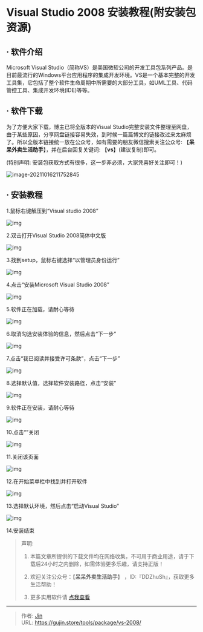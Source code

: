 # Visual Studio 2008 安装教程(附安装包资源)


## · 软件介绍
Microsoft Visual Studio（简称VS）是美国微软公司的开发工具包系列产品。是目前最流行的Windows平台应用程序的集成开发环境。VS是一个基本完整的开发工具集，它包括了整个软件生命周期中所需要的大部分工具，如UML工具、代码管控工具、集成开发环境(IDE)等等。

## · 软件下载
为了方便大家下载，博主已将全版本的Visual Studio完整安装文件整理至网盘，由于某些原因，分享网盘链接容易失效，到时候一篇篇博文的链接改过来太麻烦了。所以全版本链接统一放在公众号，如有需要的朋友微信搜索关注公众号: 【**呆呆外卖生活助手**】，并在后台回复关键词: 【**vs**】(建议复制)即可。

(特别声明: 安装包获取方式有很多，这一步非必须，大家凭喜好关注即可！)

![image-20211016211752845](https://img.gujin.store/img/image-20211016211752845.png)

## · 安装教程

1.鼠标右键解压到“Visual studio 2008”

![img](https://img.gujin.store/img/v2-5eed3fd7cf23b4c7b043902367002a35_720w.png)



2.双击打开Visual Studio 2008简体中文版

![img](https://img.gujin.store/img/v2-e007ddbab4b211910fd83402721e35b3_720w.png)



3.找到setup，鼠标右键选择“以管理员身份运行”

![img](https://img.gujin.store/img/v2-7eda8160916bfcbfd6d5bafe99c1e840_720w.png)

4.点击“安装Microsoft Visual Studio 2008”

![img](https://img.gujin.store/img/v2-911a8edcb7925423460b0e8fcbf62abc_720w.png)



5.软件正在加载，请耐心等待

![img](https://img.gujin.store/img/v2-c5ad0130f8296a0fe1ab9c305e61f31d_720w.png)



6.取消勾选安装体验的信息，然后点击“下一步”

![img](https://img.gujin.store/img/v2-61c11a5d333f0c947588f4ce11dd735e_720w.png)

7.点击“我已阅读并接受许可条款”，点击“下一步”

![img](https://img.gujin.store/img/v2-67c79f40be774827dd684a45cc5e8289_720w.png)

8.选择默认值，选择软件安装路径，点击“安装”

![img](https://img.gujin.store/img/v2-3737c6c66deac41893b65462e00b12c1_720w.png)

9.软件正在安装，请耐心等待

![img](https://img.gujin.store/img/v2-3065d4c9b52e10a056ca1e6f22e6568b_720w.png)

10.点击“”关闭

![img](https://img.gujin.store/img/v2-ec5e86a401b32941ce7438e132a2643d_720w.png)

11.关闭该页面

![img](https://img.gujin.store/img/v2-5d9d02d2c60aacae00a19de158330da7_720w.png)

12.在开始菜单栏中找到并打开软件

![img](https://img.gujin.store/img/v2-fc9d740861d25630d36bb06bc7f5332b_720w.png)

13.选择默认环境，然后点击“启动Visual Studio”

![img](https://img.gujin.store/img/v2-d5b3b465de48d87e13d7174637612aa0_720w.png)

14.安装结束




> 声明: 
>
> 1. 本篇文章所提供的下载文件均在网络收集，不可用于商业用途，请于下载后24小时之内删除，如需体验更多乐趣，请支持正版！
>
> 2. 欢迎关注公众号：【**呆呆外卖生活助手**】 ，ID:『DDZhuSh』，获取更多生活帮助！
>
> 3. 更多实用软件请  [点我查看](/tools)

---

> 作者: [Jin](https://img.gujin.store/img/favicon.ico)  
> URL: https://gujin.store/tools/package/vs-2008/  

